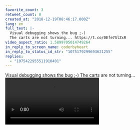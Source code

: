 ```yaml
---
favorite_count: 3
retweet_count: 0
created_at: "2018-12-19T08:46:17.000Z"
lang: en
full_text: |-
  Visual debugging shows the bug ;-)
  The carts are not turning... https://t.co/0Efe7SlZxR
video_aspect_ratio: 1.5899705014749264
in_reply_to_screen_name: coderbyheart
in_reply_to_status_id_str: "1075179299693621255"
replies:
  - "1075422955511910401"
---
```


Visual debugging shows the bug ;-) The carts are not turning...
![Embedded Video](https://twitter-media-coderbyheart.s3.eu-north-1.amazonaws.com/1075311346495963142-rijjtcSMioQW49qL.mp4)
